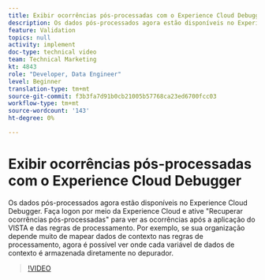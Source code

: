```yaml
---
title: Exibir ocorrências pós-processadas com o Experience Cloud Debugger
description: Os dados pós-processados agora estão disponíveis no Experience Cloud Debugger. Faça logon por meio da Experience Cloud e ative "Recuperar ocorrências pós-processadas" para ver as ocorrências após a aplicação do VISTA e das regras de processamento. Por exemplo, se sua organização depende muito de mapear dados de contexto nas regras de processamento, agora é possível ver onde cada variável de dados de contexto é armazenada diretamente no depurador.
feature: Validation
topics: null
activity: implement
doc-type: technical video
team: Technical Marketing
kt: 4843
role: "Developer, Data Engineer"
level: Beginner
translation-type: tm+mt
source-git-commit: f3b3fa7d91b0cb21005b57768ca23ed6700fcc03
workflow-type: tm+mt
source-wordcount: '143'
ht-degree: 0%

---
```



# Exibir ocorrências pós-processadas com o Experience Cloud Debugger

Os dados pós-processados agora estão disponíveis no Experience Cloud Debugger. Faça logon por meio da Experience Cloud e ative &quot;Recuperar ocorrências pós-processadas&quot; para ver as ocorrências após a aplicação do VISTA e das regras de processamento. Por exemplo, se sua organização depende muito de mapear dados de contexto nas regras de processamento, agora é possível ver onde cada variável de dados de contexto é armazenada diretamente no depurador.

>[!VIDEO](https://video.tv.adobe.com/v/32961/?quality=12)
